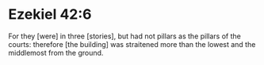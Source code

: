 # Ezekiel 42:6

For they [were] in three [stories], but had not pillars as the pillars of the courts: therefore [the building] was straitened more than the lowest and the middlemost from the ground.